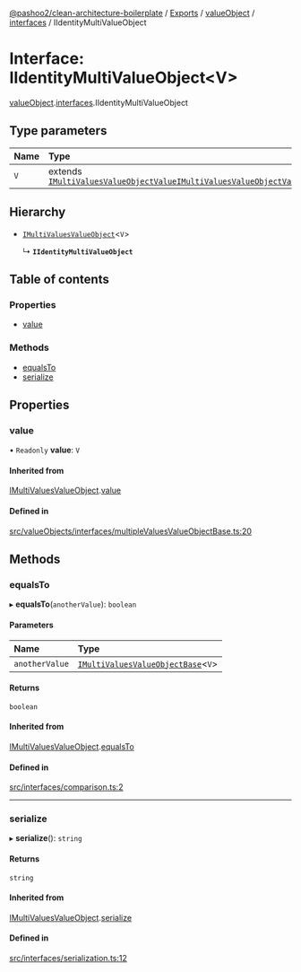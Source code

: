 [@pashoo2/clean-architecture-boilerplate](../README.md) / [Exports](../modules.md) / [valueObject](../modules/valueobject.md) / [interfaces](../modules/valueobject.interfaces.md) / IIdentityMultiValueObject

# Interface: IIdentityMultiValueObject<V\>

[valueObject](../modules/valueobject.md).[interfaces](../modules/valueobject.interfaces.md).IIdentityMultiValueObject

## Type parameters

| Name | Type |
| :------ | :------ |
| `V` | extends [`IMultiValuesValueObjectValue`](valueobject.interfaces.imultivaluesvalueobjectvalue.md)[`IMultiValuesValueObjectValue`](valueobject.interfaces.imultivaluesvalueobjectvalue.md) |

## Hierarchy

- [`IMultiValuesValueObject`](valueobject.interfaces.imultivaluesvalueobject.md)<`V`\>

  ↳ **`IIdentityMultiValueObject`**

## Table of contents

### Properties

- [value](valueobject.interfaces.iidentitymultivalueobject.md#value)

### Methods

- [equalsTo](valueobject.interfaces.iidentitymultivalueobject.md#equalsto)
- [serialize](valueobject.interfaces.iidentitymultivalueobject.md#serialize)

## Properties

### value

• `Readonly` **value**: `V`

#### Inherited from

[IMultiValuesValueObject](valueobject.interfaces.imultivaluesvalueobject.md).[value](valueobject.interfaces.imultivaluesvalueobject.md#value)

#### Defined in

[src/valueObjects/interfaces/multipleValuesValueObjectBase.ts:20](https://github.com/pashoo2/clean-architecture-boilerplate/blob/741b3a2/src/valueObjects/interfaces/multipleValuesValueObjectBase.ts#L20)

## Methods

### equalsTo

▸ **equalsTo**(`anotherValue`): `boolean`

#### Parameters

| Name | Type |
| :------ | :------ |
| `anotherValue` | [`IMultiValuesValueObjectBase`](valueobject.interfaces.imultivaluesvalueobjectbase.md)<`V`\> |

#### Returns

`boolean`

#### Inherited from

[IMultiValuesValueObject](valueobject.interfaces.imultivaluesvalueobject.md).[equalsTo](valueobject.interfaces.imultivaluesvalueobject.md#equalsto)

#### Defined in

[src/interfaces/comparison.ts:2](https://github.com/pashoo2/clean-architecture-boilerplate/blob/741b3a2/src/interfaces/comparison.ts#L2)

___

### serialize

▸ **serialize**(): `string`

#### Returns

`string`

#### Inherited from

[IMultiValuesValueObject](valueobject.interfaces.imultivaluesvalueobject.md).[serialize](valueobject.interfaces.imultivaluesvalueobject.md#serialize)

#### Defined in

[src/interfaces/serialization.ts:12](https://github.com/pashoo2/clean-architecture-boilerplate/blob/741b3a2/src/interfaces/serialization.ts#L12)
